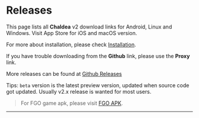 # Releases

This page lists all **Chaldea** v2 download links for Android, Linux and Windows. Visit App Store for iOS and macOS version.

For more about installation, please check [Installation](./installation.md).

If you have trouble downloading from the **Github** link, please use the **Proxy** link.

More releases can be found at [Github Releases](https://github.com/chaldea-center/chadlea/releases)

Tips: `beta` version is the latest preview version, updated when source code got updated. Usually v2.x release is wanted for most users.

> For FGO game apk, please visit [FGO APK](./fgo_apk.md).

<hr/>
<AppRelease/>
